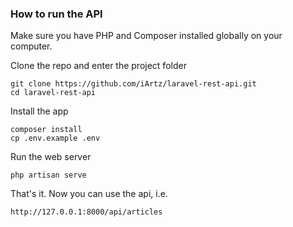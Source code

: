 ### How to run the API

Make sure you have PHP and Composer installed globally on your computer.

Clone the repo and enter the project folder

```
git clone https://github.com/iArtz/laravel-rest-api.git
cd laravel-rest-api
```

Install the app

```
composer install
cp .env.example .env
```

Run the web server

```
php artisan serve
```

That's it. Now you can use the api, i.e.

```
http://127.0.0.1:8000/api/articles
```
